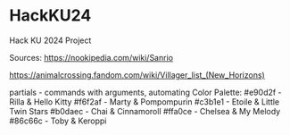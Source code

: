 # HackKU24
Hack KU 2024 Project

Sources: https://nookipedia.com/wiki/Sanrio

https://animalcrossing.fandom.com/wiki/Villager_list_(New_Horizons)

partials - commands with arguments, automating
Color Palette:
#e90d2f - Rilla & Hello Kitty
#f6f2af - Marty & Pompompurin
#c3b1e1 - Etoile & Little Twin Stars
#b0daec - Chai & Cinnamoroll
#ffa0ce - Chelsea & My Melody
#86c66c - Toby & Keroppi